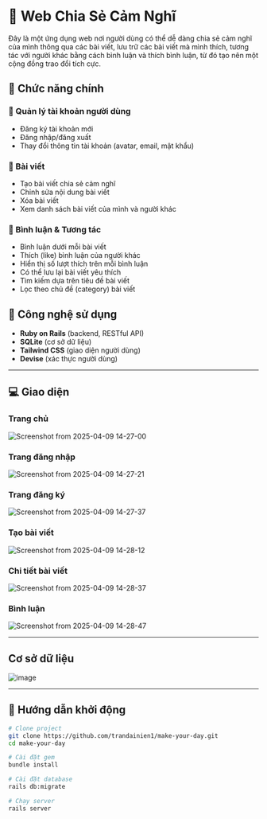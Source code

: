 # 📝 Web Chia Sẻ Cảm Nghĩ

Đây là một ứng dụng web nơi người dùng có thể dễ dàng chia sẻ cảm nghĩ của mình thông qua các bài viết, lưu trữ các bài viết mà mình thích, tương tác với người khác bằng cách bình luận và thích bình luận, từ đó tạo nên một cộng đồng trao đổi tích cực.

## 🔑 Chức năng chính

### 👤 Quản lý tài khoản người dùng
- Đăng ký tài khoản mới
- Đăng nhập/đăng xuất
- Thay đổi thông tin tài khoản (avatar, email, mật khẩu)

### 📝 Bài viết
- Tạo bài viết chia sẻ cảm nghĩ
- Chỉnh sửa nội dung bài viết
- Xóa bài viết
- Xem danh sách bài viết của mình và người khác

### 💬 Bình luận & Tương tác
- Bình luận dưới mỗi bài viết
- Thích (like) bình luận của người khác
- Hiển thị số lượt thích trên mỗi bình luận
- Có thể lưu lại bài viết yêu thích
- Tìm kiếm dựa trên tiêu đề bài viết
- Lọc theo chủ đề (category) bài viết

## 📌 Công nghệ sử dụng
- **Ruby on Rails** (backend, RESTful API)
- **SQLite** (cơ sở dữ liệu)
- **Tailwind CSS** (giao diện người dùng)
- **Devise** (xác thực người dùng)

---

## 💻 Giao diện 
### Trang chủ
![Screenshot from 2025-04-09 14-27-00](https://github.com/user-attachments/assets/e3951229-d1a1-477c-9ba8-267605b78271)

### Trang đăng nhập
![Screenshot from 2025-04-09 14-27-21](https://github.com/user-attachments/assets/ab52f104-421e-4ddc-8210-eb8cb2ca12c8)

### Trang đăng ký
![Screenshot from 2025-04-09 14-27-37](https://github.com/user-attachments/assets/7e718d4d-42ae-412f-9155-505ccaa38592)

### Tạo bài viết
![Screenshot from 2025-04-09 14-28-12](https://github.com/user-attachments/assets/ea74e1e9-095d-4314-9549-3be22f6ace49)

### Chi tiết bài viết
![Screenshot from 2025-04-09 14-28-37](https://github.com/user-attachments/assets/9abbb3ff-0e42-4062-a347-da26f1d65e95)

### Bình luận
![Screenshot from 2025-04-09 14-28-47](https://github.com/user-attachments/assets/496600f8-7561-476a-a703-702abdc24e45)

---

## Cơ sở dữ liệu
![image](https://github.com/user-attachments/assets/30ff3d5a-f99c-45af-a333-36170456630f)

---

## 🚀 Hướng dẫn khởi động

```bash
# Clone project
git clone https://github.com/trandainien1/make-your-day.git
cd make-your-day

# Cài đặt gem
bundle install

# Cài đặt database
rails db:migrate

# Chạy server
rails server
```


